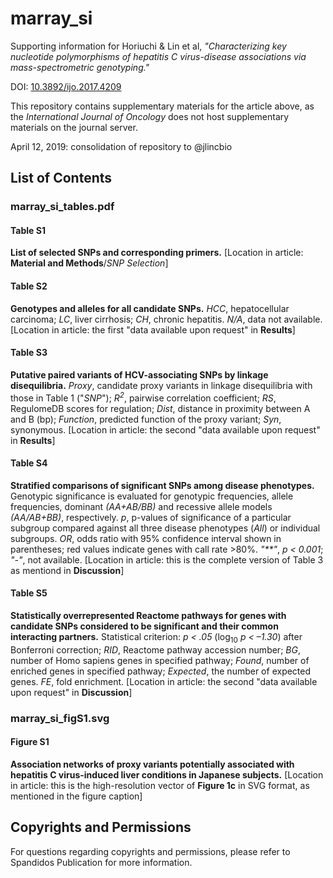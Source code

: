# marray_si

Supporting information for Horiuchi & Lin et al, _"Characterizing key nucleotide polymorphisms of hepatitis C virus-disease associations via mass-spectrometric genotyping."_

DOI: [10.3892/ijo.2017.4209](https://doi.org/10.3892/ijo.2017.4209)

This repository contains supplementary materials for the article above, as the _International Journal of Oncology_ does not host supplementary materials on the journal server. 

April 12, 2019: consolidation of repository to @jlincbio


## List of Contents

### marray_si_tables.pdf
#### Table S1
**List of selected SNPs and corresponding primers.**
[Location in article: **Material and Methods**/_SNP Selection_]

#### Table S2
**Genotypes and alleles for all candidate SNPs.**
_HCC_, hepatocellular carcinoma; _LC_, liver cirrhosis; _CH_, chronic hepatitis. _N/A_, data not available.
[Location in article: the first "data available upon request" in **Results**]

#### Table S3
**Putative paired variants of HCV-associating SNPs by linkage disequilibria.**
_Proxy_, candidate proxy variants in linkage disequilibria with those in Table 1 ("_SNP_"); _R<sup>2</sup>_, pairwise correlation coefficient; _RS_, RegulomeDB scores for regulation; _Dist_, distance in proximity between A and B (bp); _Function_, predicted function of the proxy variant; _Syn_, synonymous.
[Location in article: the second "data available upon request" in **Results**]

#### Table S4
**Stratified comparisons of significant SNPs among disease phenotypes.**
Genotypic significance is evaluated for genotypic frequencies, allele frequencies, dominant _(AA+AB/BB)_ and recessive allele models _(AA/AB+BB)_, respectively. _p_, p-values of significance of a particular subgroup compared against all three disease phenotypes (_All_) or individual subgroups. _OR_, odds ratio with 95% confidence interval shown in parentheses; red values indicate genes with call rate >80%. _"**"_, _p < 0.001_; _"-"_, not available.
[Location in article: this is the complete version of Table 3 as mentiond in **Discussion**]

#### Table S5
**Statistically overrepresented Reactome pathways for genes with candidate SNPs considered to be significant and their common interacting partners.**
Statistical criterion: _p < .05_ (log<sub>10</sub> _p < –1.30_) after Bonferroni correction; _RID_, Reactome pathway accession number; _BG_, number of Homo sapiens genes in specified pathway; _Found_, number of enriched genes in specified pathway; _Expected_, the number of expected genes. _FE_, fold enrichment.
[Location in article: the second "data available upon request" in **Discussion**]

### marray_si_figS1.svg
#### Figure S1
**Association networks of proxy variants potentially associated with hepatitis C virus-induced liver conditions in Japanese subjects.**
[Location in article: this is the high-resolution vector of **Figure 1c** in SVG format, as mentioned in the figure caption]

## Copyrights and Permissions
For questions regarding copyrights and permissions, please refer to Spandidos Publication for more information.
